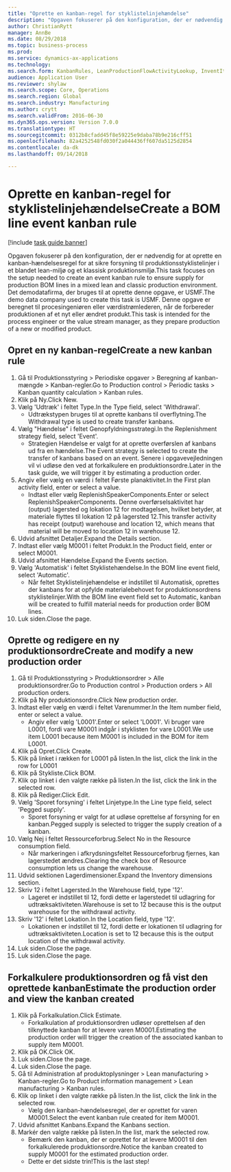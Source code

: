 ```yaml
--- 
title: "Oprette en kanban-regel for styklistelinjehændelse"
description: "Opgaven fokuserer på den konfiguration, der er nødvendig for at oprette en kanban-hændelsesregel for at sikre forsyning til produktionsstyklistelinjer i et blandet lean-miljø og et klassisk produktionsmiljø."
author: ChristianRytt
manager: AnnBe
ms.date: 08/29/2018
ms.topic: business-process
ms.prod: 
ms.service: dynamics-ax-applications
ms.technology: 
ms.search.form: KanbanRules, LeanProductionFlowActivityLookup, InventItemIdLookupSimple, ProdTableListPage, ProdTableCreate, InventItemIdLookupPurchase, ProdTable, ProdBOM, ProdParmCostEstimation
audience: Application User
ms.reviewer: shylaw
ms.search.scope: Core, Operations
ms.search.region: Global
ms.search.industry: Manufacturing
ms.author: crytt
ms.search.validFrom: 2016-06-30
ms.dyn365.ops.version: Version 7.0.0
ms.translationtype: HT
ms.sourcegitcommit: 0312b8cfadd45f8e59225e9daba78b9e216cff51
ms.openlocfilehash: 82a4252548fd030f2a044436ff607da5125d2854
ms.contentlocale: da-dk
ms.lasthandoff: 09/14/2018

---
```

# <a name="create-a-bom-line-event-kanban-rule"></a><span data-ttu-id="72dde-103">Oprette en kanban-regel for styklistelinjehændelse</span><span class="sxs-lookup"><span data-stu-id="72dde-103">Create a BOM line event kanban rule</span></span>

[!include [task guide banner](../../includes/task-guide-banner.md)]

<span data-ttu-id="72dde-104">Opgaven fokuserer på den konfiguration, der er nødvendig for at oprette en kanban-hændelsesregel for at sikre forsyning til produktionsstyklistelinjer i et blandet lean-miljø og et klassisk produktionsmiljø.</span><span class="sxs-lookup"><span data-stu-id="72dde-104">This task focuses on the setup needed to create an event kanban rule to ensure supply for production BOM lines in a mixed lean and classic production environment.</span></span> <span data-ttu-id="72dde-105">Det demodatafirma, der bruges til at oprette denne opgave, er USMF.</span><span class="sxs-lookup"><span data-stu-id="72dde-105">The demo data company used to create this task is USMF.</span></span> <span data-ttu-id="72dde-106">Denne opgave er beregnet til procesingeniøren eller værdistrømlederen, når de forbereder produktionen af et nyt eller ændret produkt.</span><span class="sxs-lookup"><span data-stu-id="72dde-106">This task is intended for the process engineer or the value stream manager, as they prepare production of a new or modified product.</span></span>


## <a name="create-a-new-kanban-rule"></a><span data-ttu-id="72dde-107">Opret en ny kanban-regel</span><span class="sxs-lookup"><span data-stu-id="72dde-107">Create a new kanban rule</span></span>
1. <span data-ttu-id="72dde-108">Gå til Produktionsstyring > Periodiske opgaver > Beregning af kanban-mængde > Kanban-regler.</span><span class="sxs-lookup"><span data-stu-id="72dde-108">Go to Production control > Periodic tasks > Kanban quantity calculation > Kanban rules.</span></span>
2. <span data-ttu-id="72dde-109">Klik på Ny.</span><span class="sxs-lookup"><span data-stu-id="72dde-109">Click New.</span></span>
3. <span data-ttu-id="72dde-110">Vælg 'Udtræk' i feltet Type.</span><span class="sxs-lookup"><span data-stu-id="72dde-110">In the Type field, select 'Withdrawal'.</span></span>
    * <span data-ttu-id="72dde-111">Udtrækstypen bruges til at oprette kanbans til overflytning.</span><span class="sxs-lookup"><span data-stu-id="72dde-111">The Withdrawal type is used to create transfer kanbans.</span></span>  
4. <span data-ttu-id="72dde-112">Vælg "Hændelse" i feltet Genopfyldningsstrategi.</span><span class="sxs-lookup"><span data-stu-id="72dde-112">In the Replenishment strategy field, select 'Event'.</span></span>
    * <span data-ttu-id="72dde-113">Strategien Hændelse er valgt for at oprette overførslen af kanbans ud fra en hændelse.</span><span class="sxs-lookup"><span data-stu-id="72dde-113">The Event strategy is selected to create the transfer of kanbans based on an event.</span></span> <span data-ttu-id="72dde-114">Senere i opgavevejledningen vil vi udløse den ved at forkalkulere en produktionsordre.</span><span class="sxs-lookup"><span data-stu-id="72dde-114">Later in the task guide, we will trigger it by estimating a production order.</span></span>  
5. <span data-ttu-id="72dde-115">Angiv eller vælg en værdi i feltet Første planaktivitet.</span><span class="sxs-lookup"><span data-stu-id="72dde-115">In the First plan activity field, enter or select a value.</span></span>
    * <span data-ttu-id="72dde-116">Indtast eller vælg ReplenishSpeakerComponents.</span><span class="sxs-lookup"><span data-stu-id="72dde-116">Enter or select ReplenishSpeakerComponents.</span></span> <span data-ttu-id="72dde-117">Denne overførselsaktivitet har (output) lagersted og lokation 12 for modtagelsen, hvilket betyder, at materiale flyttes til lokation 12 på lagersted 12.</span><span class="sxs-lookup"><span data-stu-id="72dde-117">This transfer activity has receipt (output) warehouse and location 12, which means that material will be moved to location 12 in warehouse 12.</span></span>  
6. <span data-ttu-id="72dde-118">Udvid afsnittet Detaljer.</span><span class="sxs-lookup"><span data-stu-id="72dde-118">Expand the Details section.</span></span>
7. <span data-ttu-id="72dde-119">Indtast eller vælg M0001 i feltet Produkt.</span><span class="sxs-lookup"><span data-stu-id="72dde-119">In the Product field, enter or select M0001.</span></span>
8. <span data-ttu-id="72dde-120">Udvid afsnittet Hændelse.</span><span class="sxs-lookup"><span data-stu-id="72dde-120">Expand the Events section.</span></span>
9. <span data-ttu-id="72dde-121">Vælg 'Automatisk' i feltet Styklistehændelse.</span><span class="sxs-lookup"><span data-stu-id="72dde-121">In the BOM line event field, select 'Automatic'.</span></span>
    * <span data-ttu-id="72dde-122">Når feltet Styklistelinjehændelse er indstillet til Automatisk, oprettes der kanbans for at opfylde materialebehovet for produktionsordrens styklistelinjer.</span><span class="sxs-lookup"><span data-stu-id="72dde-122">With the BOM line event field set to Automatic, kanban will be created to fulfill material needs for production order BOM lines.</span></span>  
10. <span data-ttu-id="72dde-123">Luk siden.</span><span class="sxs-lookup"><span data-stu-id="72dde-123">Close the page.</span></span>

## <a name="create-and-modify-a-new-production-order"></a><span data-ttu-id="72dde-124">Oprette og redigere en ny produktionsordre</span><span class="sxs-lookup"><span data-stu-id="72dde-124">Create and modify a new production order</span></span>
1. <span data-ttu-id="72dde-125">Gå til Produktionsstyring > Produktionsordrer > Alle produktionsordrer.</span><span class="sxs-lookup"><span data-stu-id="72dde-125">Go to Production control > Production orders > All production orders.</span></span>
2. <span data-ttu-id="72dde-126">Klik på Ny produktionsordre.</span><span class="sxs-lookup"><span data-stu-id="72dde-126">Click New production order.</span></span>
3. <span data-ttu-id="72dde-127">Indtast eller vælg en værdi i feltet Varenummer.</span><span class="sxs-lookup"><span data-stu-id="72dde-127">In the Item number field, enter or select a value.</span></span>
    * <span data-ttu-id="72dde-128">Angiv eller vælg 'L0001'.</span><span class="sxs-lookup"><span data-stu-id="72dde-128">Enter or select 'L0001'.</span></span> <span data-ttu-id="72dde-129">Vi bruger vare L0001, fordi vare M0001 indgår i styklisten for vare L0001.</span><span class="sxs-lookup"><span data-stu-id="72dde-129">We use item L0001 because item M0001 is included in the BOM for item L0001.</span></span>  
4. <span data-ttu-id="72dde-130">Klik på Opret.</span><span class="sxs-lookup"><span data-stu-id="72dde-130">Click Create.</span></span>
5. <span data-ttu-id="72dde-131">Klik på linket i rækken for L0001 på listen.</span><span class="sxs-lookup"><span data-stu-id="72dde-131">In the list, click the link in the row for L0001</span></span>
6. <span data-ttu-id="72dde-132">Klik på Stykliste.</span><span class="sxs-lookup"><span data-stu-id="72dde-132">Click BOM.</span></span>
7. <span data-ttu-id="72dde-133">Klik op linket i den valgte række på listen.</span><span class="sxs-lookup"><span data-stu-id="72dde-133">In the list, click the link in the selected row.</span></span>
8. <span data-ttu-id="72dde-134">Klik på Rediger.</span><span class="sxs-lookup"><span data-stu-id="72dde-134">Click Edit.</span></span>
9. <span data-ttu-id="72dde-135">Vælg 'Sporet forsyning' i feltet Linjetype.</span><span class="sxs-lookup"><span data-stu-id="72dde-135">In the Line type field, select 'Pegged supply'.</span></span>
    * <span data-ttu-id="72dde-136">Sporet forsyning er valgt for at udløse oprettelse af forsyning for en kanban.</span><span class="sxs-lookup"><span data-stu-id="72dde-136">Pegged supply is selected to trigger the supply creation of a kanban.</span></span>  
10. <span data-ttu-id="72dde-137">Vælg Nej i feltet Ressourceforbrug.</span><span class="sxs-lookup"><span data-stu-id="72dde-137">Select No in the Resource consumption field.</span></span>
    * <span data-ttu-id="72dde-138">Når markeringen i afkrydsningsfeltet Ressourceforbrug fjernes, kan lagerstedet ændres.</span><span class="sxs-lookup"><span data-stu-id="72dde-138">Clearing the check box of Resource consumption lets us change the warehouse.</span></span>  
11. <span data-ttu-id="72dde-139">Udvid sektionen Lagerdimensioner.</span><span class="sxs-lookup"><span data-stu-id="72dde-139">Expand the Inventory dimensions section.</span></span>
12. <span data-ttu-id="72dde-140">Skriv 12 i feltet Lagersted.</span><span class="sxs-lookup"><span data-stu-id="72dde-140">In the Warehouse field, type '12'.</span></span>
    * <span data-ttu-id="72dde-141">Lageret er indstillet til 12, fordi dette er lagerstedet til udlagring for udtræksaktiviteten.</span><span class="sxs-lookup"><span data-stu-id="72dde-141">Warehouse is set to 12 because this is the output warehouse for the withdrawal activity.</span></span>  
13. <span data-ttu-id="72dde-142">Skriv '12' i feltet Lokation.</span><span class="sxs-lookup"><span data-stu-id="72dde-142">In the Location field, type '12'.</span></span>
    * <span data-ttu-id="72dde-143">Lokationen er indstillet til 12, fordi dette er lokationen til udlagring for udtræksaktiviteten.</span><span class="sxs-lookup"><span data-stu-id="72dde-143">Location is set to 12 because this is the output location of the withdrawal activity.</span></span>  
14. <span data-ttu-id="72dde-144">Luk siden.</span><span class="sxs-lookup"><span data-stu-id="72dde-144">Close the page.</span></span>
15. <span data-ttu-id="72dde-145">Luk siden.</span><span class="sxs-lookup"><span data-stu-id="72dde-145">Close the page.</span></span>

## <a name="estimate-the-production-order-and-view-the-kanban-created"></a><span data-ttu-id="72dde-146">Forkalkulere produktionsordren og få vist den oprettede kanban</span><span class="sxs-lookup"><span data-stu-id="72dde-146">Estimate the production order and view the kanban created</span></span>
1. <span data-ttu-id="72dde-147">Klik på Forkalkulation.</span><span class="sxs-lookup"><span data-stu-id="72dde-147">Click Estimate.</span></span>
    * <span data-ttu-id="72dde-148">Forkalkulation af produktionsordren udløser oprettelsen af den tilknyttede kanban for at levere varen M0001.</span><span class="sxs-lookup"><span data-stu-id="72dde-148">Estimating the production order will trigger the creation of the associated kanban to supply item M0001.</span></span>  
2. <span data-ttu-id="72dde-149">Klik på OK.</span><span class="sxs-lookup"><span data-stu-id="72dde-149">Click OK.</span></span>
3. <span data-ttu-id="72dde-150">Luk siden.</span><span class="sxs-lookup"><span data-stu-id="72dde-150">Close the page.</span></span>
4. <span data-ttu-id="72dde-151">Luk siden.</span><span class="sxs-lookup"><span data-stu-id="72dde-151">Close the page.</span></span>
5. <span data-ttu-id="72dde-152">Gå til Administration af produktoplysninger > Lean manufacturing > Kanban-regler.</span><span class="sxs-lookup"><span data-stu-id="72dde-152">Go to Product information management > Lean manufacturing > Kanban rules.</span></span>
6. <span data-ttu-id="72dde-153">Klik op linket i den valgte række på listen.</span><span class="sxs-lookup"><span data-stu-id="72dde-153">In the list, click the link in the selected row.</span></span>
    * <span data-ttu-id="72dde-154">Vælg den kanban-hændelsesregel, der er oprettet for varen M0001.</span><span class="sxs-lookup"><span data-stu-id="72dde-154">Select the event kanban rule created for item M0001.</span></span>  
7. <span data-ttu-id="72dde-155">Udvid afsnittet Kanbans.</span><span class="sxs-lookup"><span data-stu-id="72dde-155">Expand the Kanbans section.</span></span>
8. <span data-ttu-id="72dde-156">Markér den valgte række på listen.</span><span class="sxs-lookup"><span data-stu-id="72dde-156">In the list, mark the selected row.</span></span>
    * <span data-ttu-id="72dde-157">Bemærk den kanban, der er oprettet for at levere M0001 til den forkalkulerede produktionsordre.</span><span class="sxs-lookup"><span data-stu-id="72dde-157">Notice the kanban created to supply M0001 for the estimated production order.</span></span>  
    * <span data-ttu-id="72dde-158">Dette er det sidste trin!</span><span class="sxs-lookup"><span data-stu-id="72dde-158">This is the last step!</span></span>  


